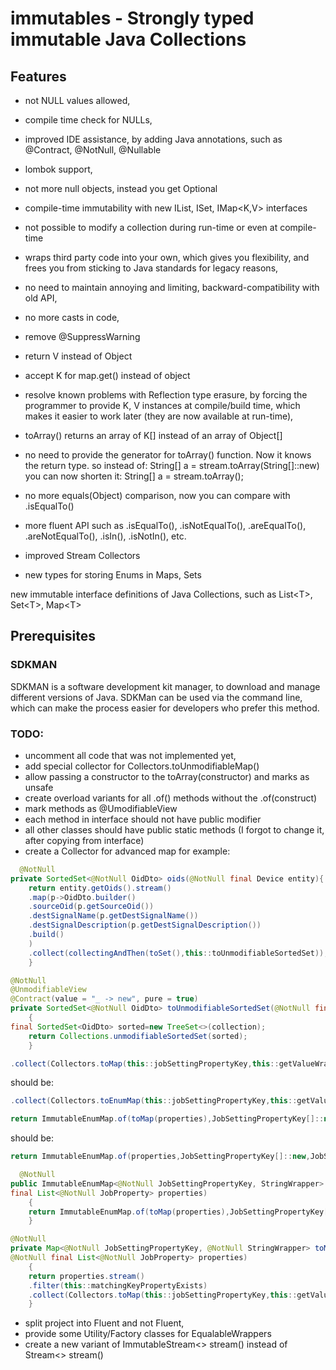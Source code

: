 # immutables - Strongly typed immutable Java Collections

## Features

* not NULL values allowed,
* compile time check for NULLs,
* improved IDE assistance, by adding Java annotations, such as @Contract, @NotNull, @Nullable
* lombok support,
* not more null objects, instead you get Optional<T>
* compile-time immutability with new IList<T>, ISet<T>, IMap<K,V> interfaces
* not possible to modify a collection during run-time or even at compile-time
* wraps third party code into your own, which gives you flexibility, and frees you from sticking to Java standards for
  legacy reasons,
* no need to maintain annoying and limiting, backward-compatibility with old API,
* no more casts in code,
* remove @SuppressWarning
* return V instead of Object
* accept K for map.get() instead of object
* resolve known problems with Reflection type erasure, by forcing the programmer to provide K, V instances at
  compile/build
  time, which makes it easier to work later (they are now available at run-time),
* toArray() returns an array of K[] instead of an array of Object[]
* no need to provide the generator for toArray() function. Now it knows the return type.
  so instead of:
  String[] a = stream.toArray(String[]::new)
  you can now shorten it:
  String[] a = stream.toArray();
* no more equals(Object) comparison, now you can compare with .isEqualTo()
* more fluent API such as .isEqualTo(), .isNotEqualTo(), .areEqualTo(), .areNotEqualTo(), .isIn(), .isNotIn(), etc.

* improved Stream Collectors
* new types for storing Enums in Maps, Sets

new immutable interface definitions of Java Collections, such as List&lt;T>, Set&lt;T>, Map&lt;T>

## Prerequisites

### SDKMAN

SDKMAN is a software development kit manager, to download and manage different versions of Java.
SDKMan can be used via the command line, which can make the process easier for developers who prefer this method.

### TODO:

* uncomment all code that was not implemented yet,
* add special collector for Collectors.toUnmodifiableMap()
* allow passing a constructor to the toArray(constructor) and marks as unsafe
* create overload variants for all .of() methods without the .of(construct) 
* mark methods as @UmodifiableView
* each method in interface should not have public modifier
* all other classes should have public static methods (I forgot to change it, after copying from interface)
* create a Collector for advanced map for example:

```java
  @NotNull
private SortedSet<@NotNull OidDto> oids(@NotNull final Device entity){
    return entity.getOids().stream()
    .map(p->OidDto.builder()
    .sourceOid(p.getSourceOid())
    .destSignalName(p.getDestSignalName())
    .destSignalDescription(p.getDestSignalDescription())
    .build()
    )
    .collect(collectingAndThen(toSet(),this::toUnmodifiableSortedSet));
    }

@NotNull
@UnmodifiableView
@Contract(value = "_ -> new", pure = true)
private SortedSet<@NotNull OidDto> toUnmodifiableSortedSet(@NotNull final Set<@NotNull OidDto> collection)
    {
final SortedSet<OidDto> sorted=new TreeSet<>(collection);
    return Collections.unmodifiableSortedSet(sorted);
    }
```

```java
.collect(Collectors.toMap(this::jobSettingPropertyKey,this::getValueWrapper));
```

should be:

```java
.collect(Collectors.toEnumMap(this::jobSettingPropertyKey,this::getValueWrapper));
```

```java
return ImmutableEnumMap.of(toMap(properties),JobSettingPropertyKey[]::new,JobSettingPropertyKey.class);
```

should be:

```java
return ImmutableEnumMap.of(properties,JobSettingPropertyKey[]::new,JobSettingPropertyKey.class);
```

```java
  @NotNull
public ImmutableEnumMap<@NotNull JobSettingPropertyKey, StringWrapper> getPropertiesIntern(
final List<@NotNull JobProperty> properties)
    {
    return ImmutableEnumMap.of(toMap(properties),JobSettingPropertyKey[]::new,JobSettingPropertyKey.class);
    }

@NotNull
private Map<@NotNull JobSettingPropertyKey, @NotNull StringWrapper> toMap(
@NotNull final List<@NotNull JobProperty> properties)
    {
    return properties.stream()
    .filter(this::matchingKeyPropertyExists)
    .collect(Collectors.toMap(this::jobSettingPropertyKey,this::getValueWrapper));
    }
```

* split project into Fluent and not Fluent,
* provide some Utility/Factory classes for EqualableWrappers
* create a new variant of ImmutableStream<> stream() instead of Stream<> stream() 
